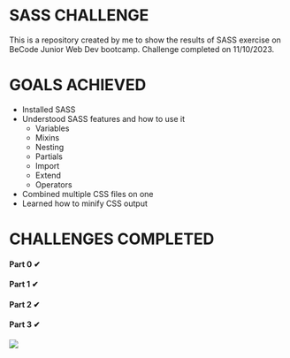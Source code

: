 # SASS CHALLENGE

This is a repository created by me to show the results of SASS exercise on BeCode Junior Web Dev bootcamp. Challenge completed on 11/10/2023.

# GOALS ACHIEVED

- Installed SASS
- Understood SASS features and how to use it
    * Variables
    * Mixins
    * Nesting
    * Partials
    * Import
    * Extend
    * Operators
- Combined multiple CSS files on one
- Learned how to minify CSS output

# CHALLENGES COMPLETED

#### Part 0 ✔
#### Part 1 ✔
#### Part 2 ✔
#### Part 3 ✔

![](https://giphy.com/clips/britneyspears-britney-spears-oops-i-did-it-again-jpctIaLRTNCKKGiyPd)
